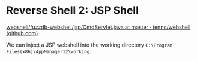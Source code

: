 # Reverse Shell 2: JSP Shell

[webshell/fuzzdb-webshell/jsp/CmdServlet.java at master · tennc/webshell (github.com)](https://github.com/tennc/webshell/blob/master/fuzzdb-webshell/jsp/CmdServlet.java)

We can inject a JSP webshell into the working directory `C:\Program Files(x86)\AppManager12\working`.